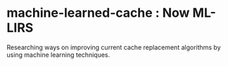 # machine-learned-cache : Now ML-LIRS

Researching ways on improving current cache replacement algorithms by using machine learning techniques.





